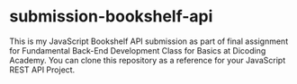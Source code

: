 # submission-bookshelf-api
This is my JavaScript Bookshelf API submission as part of final assignment for Fundamental Back-End Development Class for Basics at Dicoding Academy.
You can clone this repository as a reference for your JavaScript REST API Project.
